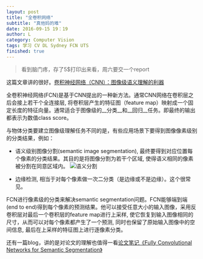 ```yaml
---
layout: post
title: "全卷积网络"
subtitle: "真他妈的难"
date: 2016-09-15 19：19
author: L
category: Computer Vision
tags: 学习 CV DL Sydney FCN UTS
finished: true
---
```


> 看到脑门疼，存了5$打印出来看，周六要交一个report

这篇文章讲的很好。[卷积神经网络（CNN）：图像级语义理解的利器](https://mp.weixin.qq.com/s?__biz=MzI1NTE4NTUwOQ==&mid=2650324665&idx=1&sn=3022e7e75a4bad0acdde36fe3edf565e)

全卷积神经网络(FCN)是基于CNN提出的一种新方法。通常CNN网络在卷积层之后会接上若干个全连接层, 将卷积层产生的特征图（feature map）映射成一个固定长度的特征向量。通常适合于图像级的__分类__和__回归__任务。即最终的输出都表示为数值class score。

与物体分类要建立图像级理解任务不同的是，有些应用场景下要得到图像像素级别的分类结果，例如：

- 语义级别图像分割(semantic image segmentation), 最终要得到对应位置每个像素的分类结果。其目的是将图像分割为若干个区域, 使得语义相同的像素被分割在同意区域内。
![语义分割](/img/blog/20160915/1.png)

- 边缘检测, 相当于对每个像素做一次二分类（是边缘或不是边缘）。这个很常见。

FCN进行像素级的分类来解决semantic segmentation问题。FCN能够端到端(end to end)得到每个像素的预测结果。他可以接受任意大小的输入图像，采用反卷积层对最后一个卷积层的feature map进行上采样, 使它恢复到输入图像相同的尺寸，从而可以对每个像素都产生了一个预测, 同时也保留了原始输入图像中的空间信息, 最后在上采样的特征图上进行逐像素分类。

还有一篇blog，讲的是对论文的理解也值得一看[论文笔记《Fully Convolutional Networks for Semantic Segmentation》](http://blog.csdn.net/happyer88/article/details/47205839)
